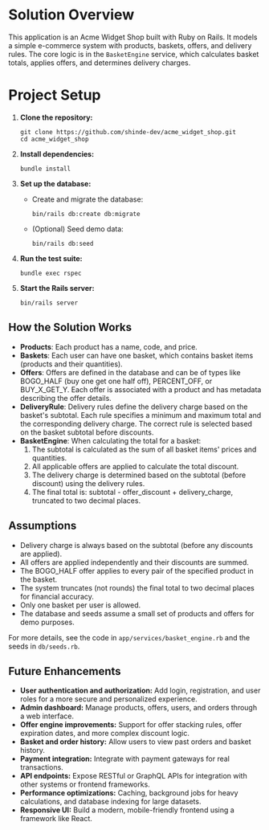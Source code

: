 # Solution Overview

This application is an Acme Widget Shop built with Ruby on Rails. It models a simple e-commerce system with products, baskets, offers, and delivery rules. The core logic is in the `BasketEngine` service, which calculates basket totals, applies offers, and determines delivery charges.

# Project Setup

1. **Clone the repository:**
   ```
   git clone https://github.com/shinde-dev/acme_widget_shop.git
   cd acme_widget_shop
   ```

2. **Install dependencies:**
   ```
   bundle install
   ```

3. **Set up the database:**
   - Create and migrate the database:
     ```
     bin/rails db:create db:migrate
     ```
   - (Optional) Seed demo data:
     ```
     bin/rails db:seed
     ```

4. **Run the test suite:**
   ```
   bundle exec rspec
   ```

5. **Start the Rails server:**
   ```
   bin/rails server
   ```

## How the Solution Works

- **Products**: Each product has a name, code, and price.
- **Baskets**: Each user can have one basket, which contains basket items (products and their quantities).
- **Offers**: Offers are defined in the database and can be of types like BOGO_HALF (buy one get one half off), PERCENT_OFF, or BUY_X_GET_Y. Each offer is associated with a product and has metadata describing the offer details.
- **DeliveryRule**: Delivery rules define the delivery charge based on the basket's subtotal. Each rule specifies a minimum and maximum total and the corresponding delivery charge. The correct rule is selected based on the basket subtotal before discounts.
- **BasketEngine**: When calculating the total for a basket:
  1. The subtotal is calculated as the sum of all basket items' prices and quantities.
  2. All applicable offers are applied to calculate the total discount.
  3. The delivery charge is determined based on the subtotal (before discount) using the delivery rules.
  4. The final total is: subtotal - offer_discount + delivery_charge, truncated to two decimal places.

## Assumptions

- Delivery charge is always based on the subtotal (before any discounts are applied).
- All offers are applied independently and their discounts are summed.
- The BOGO_HALF offer applies to every pair of the specified product in the basket.
- The system truncates (not rounds) the final total to two decimal places for financial accuracy.
- Only one basket per user is allowed.
- The database and seeds assume a small set of products and offers for demo purposes.

For more details, see the code in `app/services/basket_engine.rb` and the seeds in `db/seeds.rb`.

## Future Enhancements

- **User authentication and authorization:** Add login, registration, and user roles for a more secure and personalized experience.
- **Admin dashboard:** Manage products, offers, users, and orders through a web interface.
- **Offer engine improvements:** Support for offer stacking rules, offer expiration dates, and more complex discount logic.
- **Basket and order history:** Allow users to view past orders and basket history.
- **Payment integration:** Integrate with payment gateways for real transactions.
- **API endpoints:** Expose RESTful or GraphQL APIs for integration with other systems or frontend frameworks.
- **Performance optimizations:** Caching, background jobs for heavy calculations, and database indexing for large datasets.
- **Responsive UI:** Build a modern, mobile-friendly frontend using a framework like React.

